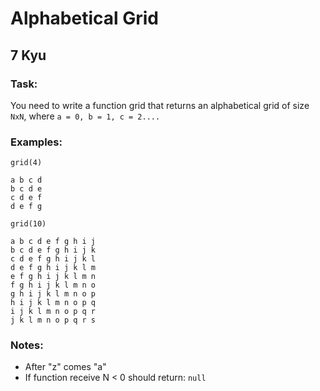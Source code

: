 # Alphabetical Grid
## 7 Kyu

### Task:

You need to write a function grid that returns an alphabetical grid of size ```NxN```, where ```a = 0, b = 1, c = 2....```

### Examples:
```
grid(4)

a b c d
b c d e
c d e f
d e f g

grid(10)

a b c d e f g h i j
b c d e f g h i j k
c d e f g h i j k l
d e f g h i j k l m
e f g h i j k l m n
f g h i j k l m n o
g h i j k l m n o p
h i j k l m n o p q
i j k l m n o p q r
j k l m n o p q r s
```

### Notes:

- After "z" comes "a"
- If function receive N < 0 should return: `null`
